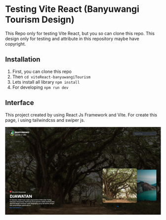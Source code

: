 # Testing Vite React (Banyuwangi Tourism Design)

This Repo only for testing Vite React, but you so can clone this repo. This design only for testing and attribute in this
repository maybe have copyright.


## Installation

1. First, you can clone this repo
2. Then `cd viteReact-banyuwangiTourism`
3. Lets install all library `npm install`
4. For developing `npm run dev`

## Interface

This project created by using React Js Framework and Vite.
For create this page, i using tailwindcss and swiper js.

![First Slide about Djawatan](./assets/Slide-1.png)
